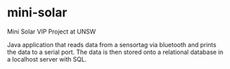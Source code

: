 # mini-solar
Mini Solar VIP Project at UNSW

Java application that reads data from a sensortag via bluetooth and prints the data to a serial port. The data is then stored onto a relational database in a localhost server with SQL.
